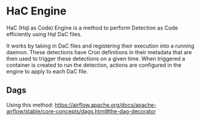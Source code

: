 # HaC Engine
HaC (Hql as Code) Engine is a method to perform Detection as Code efficiently using Hql DaC files.

It works by taking in DaC files and registering their execution into a running daemon.
These detections have Cron definitions in their metadata that are then used to trigger these detections on a given time.
When triggered a container is created to run the detection, actions are configured in the engine to apply to each DaC file.

## Dags
Using this method: https://airflow.apache.org/docs/apache-airflow/stable/core-concepts/dags.html#the-dag-decorator
